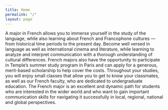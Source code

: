 ```yaml
---
title: Home
permalink: "/"
layout: page
---
```


A major in French allows you to immerse yourself in the study of the language, while also learning about French and Francophone cultures — from historical time periods to the present day. Become well versed in language as well as  international cinema and literature, while learning to analyze and interpret communication with a thorough understanding of cultural differences. French majors also have the opportunity to participate in Temple’s summer study program in Paris and can apply for a generous, merit-based scholarship to help cover  the costs.
Throughout your studies, you will enjoy small classes that allow you to get to know your classmates, as  well as our French faculty, who are dedicated to  undergraduate education. The French major is an excellent and dynamic path for students who are interested in the wider world and who want to gain important communication skills for navigating it successfully in local, regional, national and global perspectives.
